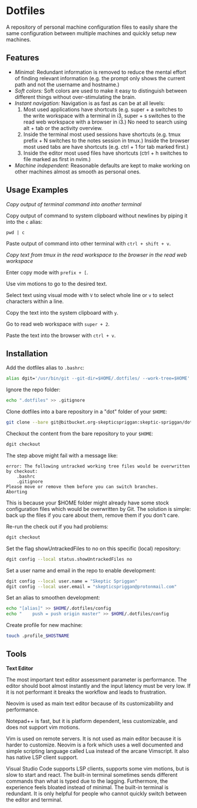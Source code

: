 # Dotfiles

A repository of personal machine configuration files to easily share the same configuration between multiple machines and quickly setup new machines.

## Features

- _Minimal:_ Redundant information is removed to reduce the mental effort of finding relevant information (e.g. the prompt only shows the current path and not the username and hostname.)
- _Soft colors:_ Soft colors are used to make it easy to distinguish between different things without over-stimulating the brain.
- _Instant navigation:_ Navigation is as fast as can be at all levels:
    1. Most used applications have shortcuts (e.g. super + a switches to the write workspace with a terminal in i3, super + s switches to the read web workspace with a browser in i3.) No need to search using alt + tab or the activity overview.
    2. Inside the terminal most used sessions have shortcuts (e.g. tmux prefix + N switches to the notes session in tmux.) Inside the browser most used tabs are have shortcuts (e.g. ctrl + 1 for tab marked first.)
    3. Inside the editor most used files have shortcuts (ctrl + h switches to file marked as first in nvim.) 
- _Machine independent:_ Reasonable defaults are kept to make working on other machines almost as smooth as personal ones.

## Usage Examples

_Copy output of terminal command into another terminal_

Copy output of command to system clipboard without newlines by piping it into the `c` alias:

```
pwd | c
```

Paste output of command into other terminal with `ctrl + shift + v`.

_Copy text from tmux in the read workspace to the browser in the read web workspace_

Enter copy mode with `prefix + [`.

Use vim motions to go to the desired text.

Select text using visual mode with `V` to select whole line or `v` to select characters within a line.

Copy the text into the system clipboard with `y`.

Go to read web workspace with `super + 2`.

Paste the text into the browser with `ctrl + v`.

## Installation

Add the dotfiles alias to `.bashrc`:

```bash
alias dgit='/usr/bin/git --git-dir=$HOME/.dotfiles/ --work-tree=$HOME'
```

Ignore the repo folder:

```bash
echo ".dotfiles" >> .gitignore
```

Clone dotfiles into a bare repository in a "dot" folder of your `$HOME`:

```bash
git clone --bare git@bitbucket.org-skepticspriggan:skeptic-spriggan/dotfiles.git $HOME/.dotfiles
```

Checkout the content from the bare repository to your `$HOME`:

```bash
dgit checkout
```

The step above might fail with a message like:

```
error: The following untracked working tree files would be overwritten by checkout:
    .bashrc
    .gitignore
Please move or remove them before you can switch branches.
Aborting
```

This is because your \$HOME folder might already have some stock configuration files which would be overwritten by Git. The solution is simple: back up the files if you care about them, remove them if you don't care.

Re-run the check out if you had problems:

```bash
dgit checkout
```

Set the flag showUntrackedFiles to no on this specific (local) repository:

```bash
dgit config --local status.showUntrackedFiles no
```

Set a user name and email in the repo to enable development:

```bash
dgit config --local user.name = "Skeptic Spriggan"
dgit config --local user.email = "skepticspriggan@protonmail.com"
```

Set an alias to smoothen development:

```bash
echo "[alias]" >> $HOME/.dotfiles/config
echo "    push = push origin master" >> $HOME/.dotfiles/config
```

Create profile for new machine:

```bash
touch .profile_$HOSTNAME
```

## Tools

**Text Editor**

The most important text editor assessment parameter is performance. The editor should boot almost instantly and the input latency must be very low. If it is not performant it breaks the workflow and leads to frustration.

Neovim is used as main text editor because of its customizability and performance.

Notepad++ is fast, but it is platform dependent, less customizable, and does not support vim motions. 

Vim is used on remote servers. It is not used as main editor because it is harder to customize. Neovim is a fork which uses a well documented and simple scripting language called Lua instead of the arcane Vimscript. It also has native LSP client support.

Visual Studio Code supports LSP clients, supports some vim motions, but is slow to start and react. The built-in terminal sometimes sends different commands than what is typed due to the lagging. Furthermore, the experience feels bloated instead of minimal. The built-in terminal is redundant. It is only helpful for people who cannot quickly switch between the editor and terminal.

